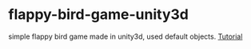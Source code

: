 flappy-bird-game-unity3d
========================

simple flappy bird game made in unity3d, used default objects.
[Tutorial](http://harunurhan.github.io/unity3d/2014/02/10/making-flappy-bird-game-with-unity3d/)
